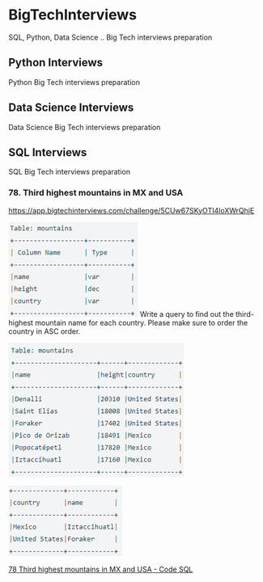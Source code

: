 # BigTechInterviews
SQL, Python, Data Science .. Big Tech interviews preparation

## Python Interviews
Python Big Tech interviews preparation

## Data Science Interviews
Data Science Big Tech interviews preparation

## SQL Interviews
SQL Big Tech interviews preparation

### 78. Third highest mountains in MX and USA
https://app.bigtechinterviews.com/challenge/5CUw67SKyOTI4loXWrQhjE

![78-schema](/images/78.schema.PNG)
Write a query to find out the third-highest mountain name for each country. Please make sure to order the country in ASC order.

![78-example](/images/78.example.PNG)

![78-output](/images/78.output.PNG)

[78 Third highest mountains in MX and USA - Code SQL](/sql/78.code.sql)


